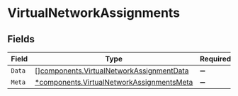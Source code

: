 # VirtualNetworkAssignments


## Fields

| Field                                                                                                 | Type                                                                                                  | Required                                                                                              | Description                                                                                           |
| ----------------------------------------------------------------------------------------------------- | ----------------------------------------------------------------------------------------------------- | ----------------------------------------------------------------------------------------------------- | ----------------------------------------------------------------------------------------------------- |
| `Data`                                                                                                | [][components.VirtualNetworkAssignmentData](../../models/components/virtualnetworkassignmentdata.md)  | :heavy_minus_sign:                                                                                    | N/A                                                                                                   |
| `Meta`                                                                                                | [*components.VirtualNetworkAssignmentsMeta](../../models/components/virtualnetworkassignmentsmeta.md) | :heavy_minus_sign:                                                                                    | N/A                                                                                                   |